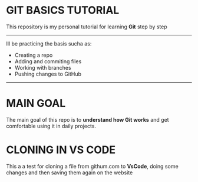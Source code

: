 # GIT BASICS TUTORIAL

This repository is my personal tutorial for learning **Git** step by step

----

Ill be practicing the basis sucha as:
- Creating a repo
- Adding and commiting files
- Working with branches  
- Pushing changes to GitHub

---

# MAIN GOAL

The main goal of this repo is to **understand how Git works** and get comfortable using it in daily projects.  

# CLONING IN VS CODE

This a a test for cloning a file from githum.com to **VsCode**, doing some changes and then saving them again on the website

